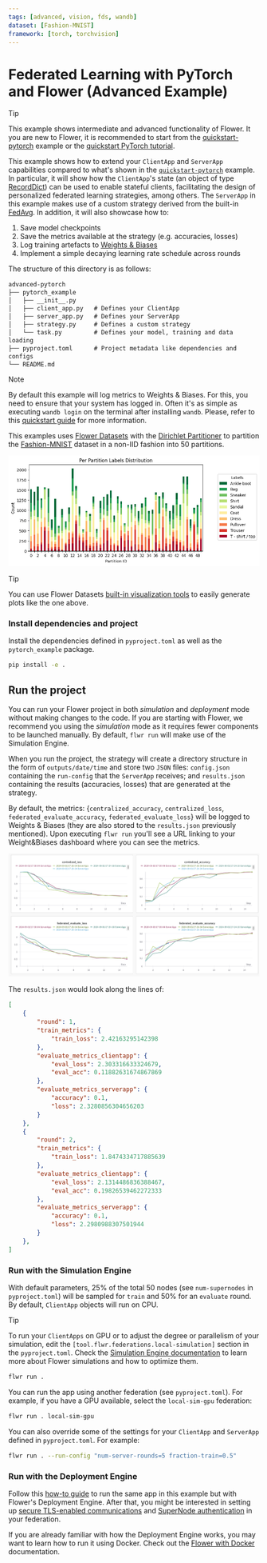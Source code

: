 ```yaml
---
tags: [advanced, vision, fds, wandb]
dataset: [Fashion-MNIST]
framework: [torch, torchvision]
---
```


# Federated Learning with PyTorch and Flower (Advanced Example)

> [!TIP]
> This example shows intermediate and advanced functionality of Flower. It you are new to Flower, it is recommended to start from the [quickstart-pytorch](https://github.com/adap/flower/tree/main/examples/quickstart-pytorch) example or the [quickstart PyTorch tutorial](https://flower.ai/docs/framework/tutorial-quickstart-pytorch.html).

This example shows how to extend your `ClientApp` and `ServerApp` capabilities compared to what's shown in the [`quickstart-pytorch`](https://github.com/adap/flower/tree/main/examples/quickstart-pytorch) example. In particular, it will show how the `ClientApp`'s state (an object of type [RecordDict](https://flower.ai/docs/framework/ref-api/flwr.common.RecordDict.html)) can be used to enable stateful clients, facilitating the design of personalized federated learning strategies, among others. The `ServerApp` in this example makes use of a custom strategy derived from the built-in [FedAvg](https://flower.ai/docs/framework/ref-api/flwr.serverapp.strategy.FedAvg.html). In addition, it will also showcase how to:

1. Save model checkpoints
2. Save the metrics available at the strategy (e.g. accuracies, losses)
3. Log training artefacts to [Weights & Biases](https://wandb.ai/site)
4. Implement a simple decaying learning rate schedule across rounds

The structure of this directory is as follows:

```shell
advanced-pytorch
├── pytorch_example
│   ├── __init__.py
│   ├── client_app.py   # Defines your ClientApp
│   ├── server_app.py   # Defines your ServerApp
│   ├── strategy.py     # Defines a custom strategy
│   └── task.py         # Defines your model, training and data loading
├── pyproject.toml      # Project metadata like dependencies and configs
└── README.md
```

> [!NOTE]
> By default this example will log metrics to Weights & Biases. For this, you need to ensure that your system has logged in. Often it's as simple as executing `wandb login` on the terminal after installing `wandb`. Please, refer to this [quickstart guide](https://docs.wandb.ai/quickstart#2-log-in-to-wb) for more information.

This examples uses [Flower Datasets](https://flower.ai/docs/datasets/) with the [Dirichlet Partitioner](https://flower.ai/docs/datasets/ref-api/flwr_datasets.partitioner.DirichletPartitioner.html#flwr_datasets.partitioner.DirichletPartitioner) to partition the [Fashion-MNIST](https://huggingface.co/datasets/zalando-datasets/fashion_mnist) dataset in a non-IID fashion into 50 partitions.

![](_static/fmnist_50_lda.png)

> [!TIP]
> You can use Flower Datasets [built-in visualization tools](https://flower.ai/docs/datasets/tutorial-visualize-label-distribution.html) to easily generate plots like the one above.

### Install dependencies and project

Install the dependencies defined in `pyproject.toml` as well as the `pytorch_example` package.

```bash
pip install -e .
```

## Run the project

You can run your Flower project in both _simulation_ and _deployment_ mode without making changes to the code. If you are starting with Flower, we recommend you using the _simulation_ mode as it requires fewer components to be launched manually. By default, `flwr run` will make use of the Simulation Engine.

When you run the project, the strategy will create a directory structure in the form of `outputs/date/time` and store two `JSON` files: `config.json` containing the `run-config` that the `ServerApp` receives; and `results.json` containing the results (accuracies, losses) that are generated at the strategy.

By default, the metrics: {`centralized_accuracy`, `centralized_loss`, `federated_evaluate_accuracy`, `federated_evaluate_loss`} will be logged to Weights & Biases (they are also stored to the `results.json` previously mentioned). Upon executing `flwr run` you'll see a URL linking to your Weight&Biases dashboard where you can see the metrics.

![](_static/wandb_plots.png)

The `results.json` would look along the lines of:

```JSON
[
    {
        "round": 1,
        "train_metrics": {
            "train_loss": 2.42163295142398
        },
        "evaluate_metrics_clientapp": {
            "eval_loss": 2.303316633324679,
            "eval_acc": 0.11882631674867869
        },
        "evaluate_metrics_serverapp": {
            "accuracy": 0.1,
            "loss": 2.3280856304656203
        }
    },
    {
        "round": 2,
        "train_metrics": {
            "train_loss": 1.8474334717885639
        },
        "evaluate_metrics_clientapp": {
            "eval_loss": 2.1314486836388467,
            "eval_acc": 0.19826539462272333
        },
        "evaluate_metrics_serverapp": {
            "accuracy": 0.1,
            "loss": 2.2980988307501944
        }
    },
]
```

### Run with the Simulation Engine

With default parameters, 25% of the total 50 nodes (see `num-supernodes` in `pyproject.toml`) will be sampled for `train` and 50% for an `evaluate` round. By default, `ClientApp` objects will run on CPU.

> [!TIP]
> To run your `ClientApps` on GPU or to adjust the degree or parallelism of your simulation, edit the `[tool.flwr.federations.local-simulation]` section in the `pyproject.toml`. Check the [Simulation Engine documentation](https://flower.ai/docs/framework/how-to-run-simulations.html) to learn more about Flower simulations and how to optimize them.

```bash
flwr run .
```

You can run the app using another federation (see `pyproject.toml`). For example, if you have a GPU available, select the `local-sim-gpu` federation:

```bash
flwr run . local-sim-gpu
```

You can also override some of the settings for your `ClientApp` and `ServerApp` defined in `pyproject.toml`. For example:

```bash
flwr run . --run-config "num-server-rounds=5 fraction-train=0.5"
```

### Run with the Deployment Engine

Follow this [how-to guide](https://flower.ai/docs/framework/how-to-run-flower-with-deployment-engine.html) to run the same app in this example but with Flower's Deployment Engine. After that, you might be interested in setting up [secure TLS-enabled communications](https://flower.ai/docs/framework/how-to-enable-tls-connections.html) and [SuperNode authentication](https://flower.ai/docs/framework/how-to-authenticate-supernodes.html) in your federation.

If you are already familiar with how the Deployment Engine works, you may want to learn how to run it using Docker. Check out the [Flower with Docker](https://flower.ai/docs/framework/docker/index.html) documentation.
